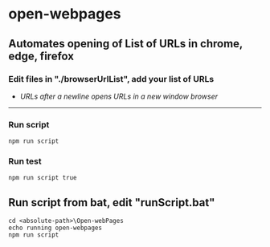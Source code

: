 # open-webpages

## Automates opening of List of URLs in chrome, edge, firefox

### Edit files in "./browserUrlList", add your list of URLs

* *URLs after a newline opens URLs in a new window browser*

---

### Run script

```node
npm run script
```

### Run test

```node
npm run script true
```

## Run script from bat, edit "runScript.bat"

```code
cd <absolute-path>\Open-webPages
echo running open-webpages
npm run script
```
